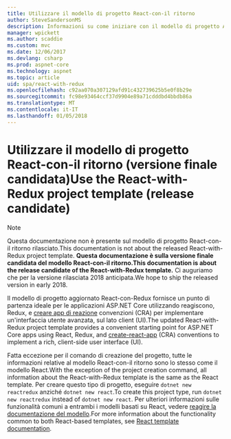 ```yaml
---
title: Utilizzare il modello di progetto React-con-il ritorno
author: SteveSandersonMS
description: Informazioni su come iniziare con il modello di progetto ASP.NET Core a pagina singola applicazione (SPA) versione finale candidata per React con Redux e creare app di react.
manager: wpickett
ms.author: scaddie
ms.custom: mvc
ms.date: 12/06/2017
ms.devlang: csharp
ms.prod: aspnet-core
ms.technology: aspnet
ms.topic: article
uid: spa/react-with-redux
ms.openlocfilehash: c92aa070a307129afd91c432739625b5e0f8b29e
ms.sourcegitcommit: fc98e93464ccf37d9904e89a71cdddbd4bbdb86a
ms.translationtype: MT
ms.contentlocale: it-IT
ms.lasthandoff: 01/05/2018
---
```

# <a name="use-the-react-with-redux-project-template-release-candidate"></a><span data-ttu-id="53325-103">Utilizzare il modello di progetto React-con-il ritorno (versione finale candidata)</span><span class="sxs-lookup"><span data-stu-id="53325-103">Use the React-with-Redux project template (release candidate)</span></span>

> [!NOTE]
> <span data-ttu-id="53325-104">Questa documentazione non è presente sul modello di progetto React-con-il ritorno rilasciato.</span><span class="sxs-lookup"><span data-stu-id="53325-104">This documentation is not about the released React-with-Redux project template.</span></span> <span data-ttu-id="53325-105">**Questa documentazione è sulla versione finale candidata del modello React-con-il ritorno.**</span><span class="sxs-lookup"><span data-stu-id="53325-105">**This documentation is about the release candidate of the React-with-Redux template.**</span></span> <span data-ttu-id="53325-106">Ci auguriamo che per la versione rilasciata 2018 anticipata.</span><span class="sxs-lookup"><span data-stu-id="53325-106">We hope to ship the released version in early 2018.</span></span>

<span data-ttu-id="53325-107">Il modello di progetto aggiornato React-con-Redux fornisce un punto di partenza ideale per le applicazioni ASP.NET Core utilizzando reagiscono, Redux, e [creare app di reazione](https://github.com/facebookincubator/create-react-app) convenzioni (CRA) per implementare un'interfaccia utente avanzata, sul lato client (UI).</span><span class="sxs-lookup"><span data-stu-id="53325-107">The updated React-with-Redux project template provides a convenient starting point for ASP.NET Core apps using React, Redux, and [create-react-app](https://github.com/facebookincubator/create-react-app) (CRA) conventions to implement a rich, client-side user interface (UI).</span></span>

<span data-ttu-id="53325-108">Fatta eccezione per il comando di creazione del progetto, tutte le informazioni relative al modello React-con-il ritorno sono lo stesso come il modello React.</span><span class="sxs-lookup"><span data-stu-id="53325-108">With the exception of the project creation command, all information about the React-with-Redux template is the same as the React template.</span></span> <span data-ttu-id="53325-109">Per creare questo tipo di progetto, eseguire `dotnet new reactredux` anziché `dotnet new react`.</span><span class="sxs-lookup"><span data-stu-id="53325-109">To create this project type, run `dotnet new reactredux` instead of `dotnet new react`.</span></span> <span data-ttu-id="53325-110">Per ulteriori informazioni sulle funzionalità comuni a entrambi i modelli basati su React, vedere [reagire la documentazione del modello](xref:spa/react).</span><span class="sxs-lookup"><span data-stu-id="53325-110">For more information about the functionality common to both React-based templates, see [React template documentation](xref:spa/react).</span></span>
